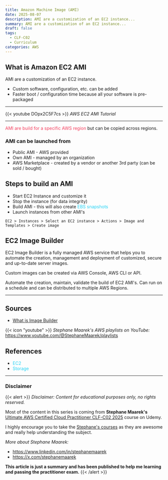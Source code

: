 ```yaml
---
title: Amazon Machine Image (AMI)
date: 2025-08-07
description: AMI are a customization of an EC2 instance...
summary: AMI are a customization of an EC2 instance...
draft: false
tags:
  - CLF-C02
  - Curriculum
categories: AWS
---
```

## What is Amazon EC2 AMI

AMI are a customization of an EC2 instance.

- Custom software, configuration, etc. can be added
- Faster boot / configuration time because all your software is pre-packaged

---

{{< youtube DOpx2C5F7cs >}}
_AWS EC2 AMI Tutorial_

---

<font color=#f43f5e>AMI are build for a specific AWS region</font> but can be copied across regions.
### AMI can be launched from

- Public AMI - AWS provided
- Own AMI - managed by an organization
- AWS Marketplace - created by a vendor or another 3rd party (can be sold / bought)
## Steps to build an AMI

- Start EC2 Instance and customize it
- Stop the instance (for data integrity)
- Build AMI - this will also create <font color=#27D3F5>EBS snapshots</font>
- Launch instances from other AMI's

```AWSConsole
EC2 > Instances > Select an EC2 instance > Actions > Image and Templates > Create image
```
## EC2 Image Builder

EC2 Image Builder is a fully managed AWS service that helps you to automate the creation, management and deployment of customized, secure and up-to-date server images.

Custom images can be created via AWS Console, AWS CLI or API.

Automate the creation, maintain, validate the build of EC2 AMI's. Can run on a schedule and can be distributed to multiple AWS Regions.

---
## Sources

- [What is Image Builder](https://docs.aws.amazon.com/imagebuilder/latest/userguide/what-is-image-builder.html)

{{< icon "youtube" >}} _Stephane Maarek's AWS playlists on YouTube:_ https://www.youtube.com/@StephaneMaarek/playlists
## References

- <font color=#27D3F5>EC2</font>
- <font color=#27D3F5>Storage</font>
---
### Disclaimer

{{< alert >}}
_Disclaimer: Content for educational purposes only, no rights reserved._

Most of the content in this series is coming from **Stephane Maarek's** [Ultimate AWS Certified Cloud Practitioner CLF-C02 2025](https://www.udemy.com/course/aws-certified-cloud-practitioner-new/) course on Udemy.

I highly encourage you to take the [Stephane's courses](https://www.udemy.com/user/stephane-maarek/) as they are awesome and really help understanding the subject.

_More about Stephane Maarek:_

- https://www.linkedin.com/in/stephanemaarek
- https://x.com/stephanemaarek

**This article is just a summary and has been published to help me learning and passing the practitioner exam.**
{{< /alert >}}
